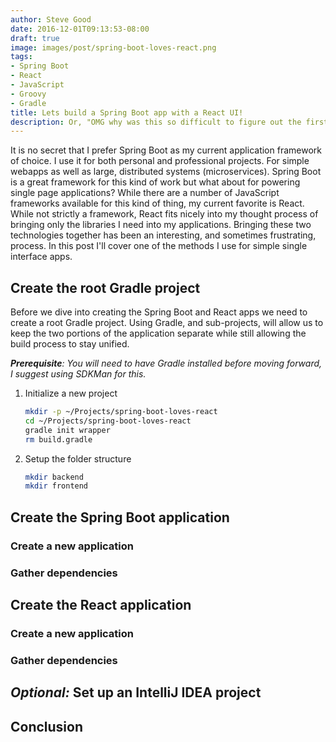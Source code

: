 ```yaml
---
author: Steve Good
date: 2016-12-01T09:13:53-08:00
draft: true
image: images/post/spring-boot-loves-react.png
tags:
- Spring Boot
- React
- JavaScript
- Groovy
- Gradle
title: Lets build a Spring Boot app with a React UI!
description: Or, "OMG why was this so difficult to figure out the first time?"
---
```


It is no secret that I prefer Spring Boot as my current application framework of choice. I use it for both personal and professional projects. For simple webapps as well as large, distributed systems (microservices). Spring Boot is a great framework for this kind of work but what about for powering single page applications? While there are a number of JavaScript frameworks available for this kind of thing, my current favorite is React. While not strictly a framework, React fits nicely into my thought process of bringing only the libraries I need into my applications. Bringing these two technologies together has been an interesting, and sometimes frustrating, process. In this post I'll cover one of the methods I use for simple single interface apps.

## Create the root Gradle project

Before we dive into creating the Spring Boot and React apps we need to create a root Gradle project. Using Gradle, and sub-projects, will allow us to keep the two portions of the application separate while still allowing the build process to stay unified.

_**Prerequisite**: You will need to have Gradle installed before moving forward, I suggest using SDKMan for this._

1. Initialize a new project

    ```bash
    mkdir -p ~/Projects/spring-boot-loves-react
    cd ~/Projects/spring-boot-loves-react
    gradle init wrapper
    rm build.gradle
    ```

2. Setup the folder structure

    ```bash
    mkdir backend
    mkdir frontend
    ```

## Create the Spring Boot application

### Create a new application

### Gather dependencies


## Create the React application

### Create a new application

### Gather dependencies

## _Optional:_ Set up an IntelliJ IDEA project

## Conclusion
